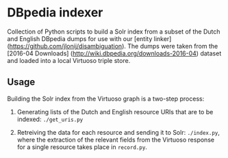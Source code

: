 # DBpedia indexer

Collection of Python scripts to build a Solr index from a subset of the Dutch and English DBpedia dumps for use with our [entity linker] (https://github.com/jlonij/disambiguation). The dumps were taken from the [2016-04 Downloads] (http://wiki.dbpedia.org/downloads-2016-04) dataset and loaded into a local Virtuoso triple store.

## Usage

Building the Solr index from the Virtuoso graph is a two-step process:

1. Generating lists of the Dutch and English resource URIs that are to be indexed: `./get_uris.py`

2. Retreiving the data for each resource and sending it to Solr: `./index.py`, where the extraction of the relevant fields from the Virtuoso response for a single resource takes place in `record.py`.

